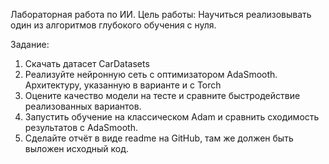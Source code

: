 Лабораторная работа по ИИ.
Цель работы:
Научиться реализовывать один из алгоритмов глубокого обучения с нуля.

Задание:
1.	Скачать датасет CarDatasets 
2.	Реализуйте нейронную сеть с оптимизатором AdaSmooth. Архитектуру, указанную в варианте и с Torch
3.	Оцените качество модели на тесте и сравните быстродействие реализованных вариантов.
4.	Запустить обучение на классическом Adam и сравнить сходимость результатов с AdaSmooth.
5.	Сделайте отчёт в виде readme на GitHub, там же должен быть выложен исходный код.

